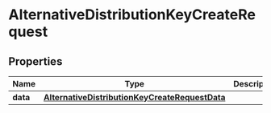 

# AlternativeDistributionKeyCreateRequest


## Properties

| Name | Type | Description | Notes |
|------------ | ------------- | ------------- | -------------|
|**data** | [**AlternativeDistributionKeyCreateRequestData**](AlternativeDistributionKeyCreateRequestData.md) |  |  |



